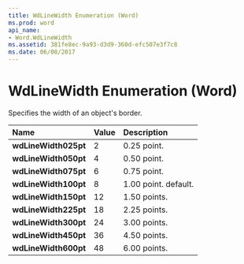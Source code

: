 ```yaml
---
title: WdLineWidth Enumeration (Word)
ms.prod: word
api_name:
- Word.WdLineWidth
ms.assetid: 381fe8ec-9a93-d3d9-360d-efc507e3f7c8
ms.date: 06/08/2017
---
```



# WdLineWidth Enumeration (Word)

Specifies the width of an object's border.



|**Name**|**Value**|**Description**|
|:-----|:-----|:-----|
| **wdLineWidth025pt**|2|0.25 point.|
| **wdLineWidth050pt**|4|0.50 point.|
| **wdLineWidth075pt**|6|0.75 point.|
| **wdLineWidth100pt**|8|1.00 point. default.|
| **wdLineWidth150pt**|12|1.50 points.|
| **wdLineWidth225pt**|18|2.25 points.|
| **wdLineWidth300pt**|24|3.00 points.|
| **wdLineWidth450pt**|36|4.50 points.|
| **wdLineWidth600pt**|48|6.00 points.|

